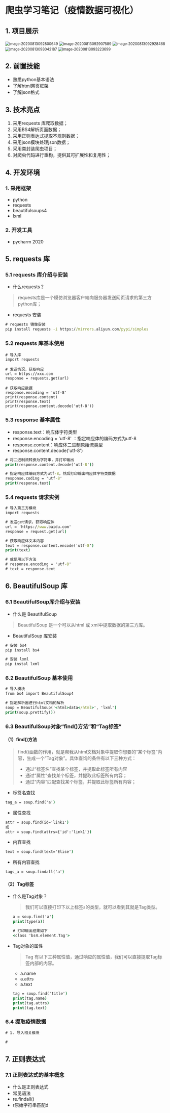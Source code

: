 # 爬虫学习笔记（疫情数据可视化）

## 1. 项目展示



<img src="images\image-20200813092800649.png" alt="image-20200813092800649" style="zoom:80%;" />

<img src="images\image-20200813092907589.png" alt="image-20200813092907589" style="zoom:80%;" />

<img src="images\image-20200813092928468.png" alt="image-20200813092928468" style="zoom:80%;" />

<img src="images\image-20200813093042187.png" alt="image-20200813093042187" style="zoom:80%;" />



<img src="images\image-20200813093223699.png" alt="image-20200813093223699" style="zoom:80%;" />



## 2. 前置技能

- 熟悉python基本语法
- 了解html网页框架
- 了解json格式



## 3. 技术亮点

1. 采用requests 库爬取数据；
2.  采用BS4解析页面数据；
3. 采用正则表达式提取不规则数据；
4. 采用json模块处理json数据；
5. 采用类封装爬虫项目；
6. 对爬虫代码进行重构，提供其可扩展性和复用性；



## 4. 开发环境

### 1. 采用框架

- python
- requests
- beautifulsoups4
- lxml

### 2. 开发工具

- pycharm 2020



## 5. requests 库

### 5.1 requests 库介绍与安装

- 什么requests？

> requests库是一个模仿浏览器客户端向服务器发送网页请求的第三方python库；

- requests 安装

```cmd
# requests 镜像安装
pip install requests -i https://mirrors.aliyun.com/pypi/simples
```



### 5.2 requests 库基本使用

```
# 导入库
import requests

# 发送情况，获取响应
url = https://xxx.com
response = requests.get(url)

# 获取响应数据
response.encoding = 'utf-8'
print(response.content)
print(response.text)
print(response.content.decode('utf-8'))
```



### 5.3 response 基本属性

- response.text：响应体字符类型
- response.encoding = 'utf-8' ：指定响应体的编码方式为utf-8
- response.content：响应体二进制原始流类型
- response.content.decode('utf-8')

```cmd
# 将二进制流转换为字符串，并打印输出
print(response.content.decode('utf-8'))

# 指定响应体编码方式为utf-8，然后打印输出响应体字符类数据
response.coding = 'utf-8'
print(response.text)
```

### 5.4 requests 请求实例

```cmd
# 导入第三方模块
import requests

# 发送get请求，获取响应体
url = 'https://www.baidu.com'
response = request.get(url)

# 获取响应体文本内容
text = response.content.encode('utf-8')
print(text)

# 或使用以下方法
# response.encoding = 'utf-8'
# text = response.text

```





## 6. BeautifulSoup 库

### 6.1 BeautifulSoup库介绍与安装

- 什么是 BeautifulSoup 

> BeautifulSoup 是一个可以从html 或 xml中提取数据的第三方库。

- BeautifulSoup 库安装

```cmd
# 安装 bs4
pip install bs4

# 安装 lxml
pip instal lxml
```

### 6.2 BeautifulSoup 基本使用

```cmd
# 导入模块
from bs4 import BeautifulSoup4

# 指定解析器进行html文档的解析
soup = BeautifulSoup('<html>data</html>', 'lxml')
print(soup.prettify())
```

### 6.3 BeautifulSoup对象“find()方法”和“Tag标签”

#### （1）find()方法

> find()函数的作用，就是帮我从html文档对象中提取你想要的“某个标签”内容，生成一个”Tag对象”。具体查询的条件有以下三种方式：
>
> - 通过“标签名”查找某个标签，并提取此标签所有内容
> - 通过“属性“查找某个标签，并提取此标签所有内容；
> - 通过“内容”匹配查找某个标签，并提取此标签所有内容；

- 标签名查找

```cmd
tag_a = soup.find('a')
```

- 属性查找

```cmd
attr = soup.find(id='link1') 
或
attr = soup.find(attrs={'id':'link1'})
```

- 内容查找

```cmd
text = soup.find(text='Elise')
```

- 所有内容查找

```cmd
tags_a = soup.findall('a')
```



#### （2）Tag标签

- 什么是Tag对象？

  >  我们可以直接打印下以上标签`a`的类型，就可以看到其就是Tag类型。

  ```cmd
  a = soup.find('a')
  print(type(a))
  
  # 打印输出结果如下
  <class 'bs4.element.Tag'>
  ```

- Tag对象的属性

  > Tag 有以下三种属性值，通过响应的属性值，我们可以直接提取Tag标签内部的内容。

  - a.name
  - a.attrs
  - a.text

  ```cmd
  tag = soup.find('title')
  print(tag.name)
  print(tag.attrs)
  print(tag.text)
  ```

  

### 6.4 提取疫情数据

```cmd
# 1. 导入相关模块

#

```



## 7. 正则表达式

### 7.1 正则表达式的基本概念

- 什么是正则表达式
- 常见语法
- re.findall()
- r原始字符串匹配d